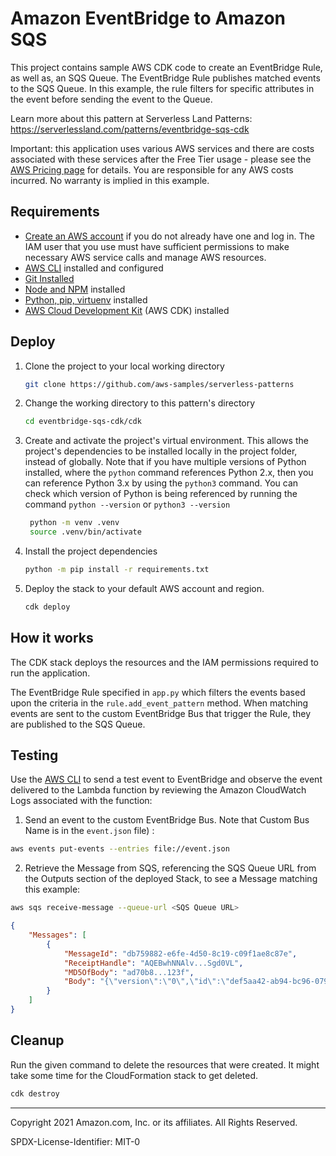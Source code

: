 # Amazon EventBridge to Amazon SQS

This project contains sample AWS CDK code to create an EventBridge Rule, as well as, an SQS Queue. The EventBridge Rule publishes matched events to the SQS Queue. In this example, the rule filters for specific attributes in the event before sending the event to the Queue.

Learn more about this pattern at Serverless Land Patterns: https://serverlessland.com/patterns/eventbridge-sqs-cdk

Important: this application uses various AWS services and there are costs associated with these services after the Free Tier usage - please see the [AWS Pricing page](https://aws.amazon.com/pricing/) for details. You are responsible for any AWS costs incurred. No warranty is implied in this example.

## Requirements

* [Create an AWS account](https://portal.aws.amazon.com/gp/aws/developer/registration/index.html) if you do not already have one and log in. The IAM user that you use must have sufficient permissions to make necessary AWS service calls and manage AWS resources.
* [AWS CLI](https://docs.aws.amazon.com/cli/latest/userguide/install-cliv2.html) installed and configured
* [Git Installed](https://git-scm.com/book/en/v2/Getting-Started-Installing-Git)
* [Node and NPM](https://nodejs.org/en/download/) installed
* [Python, pip, virtuenv](https://docs.aws.amazon.com/cdk/latest/guide/work-with-cdk-python.html) installed
* [AWS Cloud Development Kit](https://docs.aws.amazon.com/cdk/latest/guide/cli.html) (AWS CDK) installed

## Deploy

1. Clone the project to your local working directory

   ```sh
   git clone https://github.com/aws-samples/serverless-patterns
   ```

2. Change the working directory to this pattern's directory

   ```sh
   cd eventbridge-sqs-cdk/cdk
   ```

3. Create and activate the project's virtual environment. This allows the project's dependencies to be installed locally in the project folder, instead of globally. Note that if you have multiple versions of Python installed, where the `python` command references Python 2.x, then you can reference Python 3.x by using the `python3` command. You can check which version of Python is being referenced by running the command `python --version` or `python3 --version`

   ```sh
    python -m venv .venv
    source .venv/bin/activate
   ```

4. Install the project dependencies

   ```sh
   python -m pip install -r requirements.txt
   ```

5. Deploy the stack to your default AWS account and region. 

   ```sh
   cdk deploy
   ```

## How it works

The CDK stack deploys the resources and the IAM permissions required to run the application.

The EventBridge Rule specified in `app.py` which filters the events based upon the criteria in the `rule.add_event_pattern` method. When matching events are sent to the custom EventBridge Bus that trigger the Rule, they are published to the SQS Queue.

## Testing

Use the [AWS CLI](https://aws.amazon.com/cli/) to send a test event to EventBridge and observe the event delivered to the Lambda function by reviewing the Amazon CloudWatch Logs associated with the function:

1. Send an event to the custom EventBridge Bus. Note that Custom Bus Name is in the `event.json` file) :

```sh
aws events put-events --entries file://event.json
```

2. Retrieve the Message from SQS, referencing the SQS Queue URL from the Outputs section of the deployed Stack, to see a Message matching this example:

```sh
aws sqs receive-message --queue-url <SQS Queue URL>
```
```json
{
    "Messages": [
        {
            "MessageId": "db759882-e6fe-4d50-8c19-c09f1ae8c87e",
            "ReceiptHandle": "AQEBwhNNAlv...Sgd0VL",
            "MD5OfBody": "ad70b8...123f",
            "Body": "{\"version\":\"0\",\"id\":\"def5aa42-ab94-bc96-0794-3f2bcd143e76\",\"detail-type\":\"message-for-queue\",\"source\":\"my-cdk-application\",\"account\":\"123456789012\",\"time\":\"2021-10-08T18:43:15Z\",\"region\":\"us-west-2\",\"resources\":[],\"detail\":{\"message\":\"Hello CDK world!\"}}"
        }
    ]
}
```

## Cleanup

Run the given command to delete the resources that were created. It might take some time for the CloudFormation stack to get deleted.

```sh
cdk destroy
```

----
Copyright 2021 Amazon.com, Inc. or its affiliates. All Rights Reserved.

SPDX-License-Identifier: MIT-0
